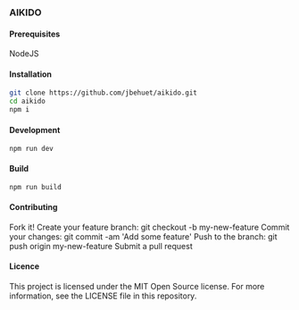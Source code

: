 ### AIKIDO

#### Prerequisites

NodeJS

#### Installation

```bash
git clone https://github.com/jbehuet/aikido.git   
cd aikido
npm i
```

#### Development

`npm run dev`

#### Build

`npm run build`

#### Contributing

Fork it!
Create your feature branch: git checkout -b my-new-feature
Commit your changes: git commit -am 'Add some feature'
Push to the branch: git push origin my-new-feature
Submit a pull request


#### Licence

This project is licensed under the MIT Open Source license. For more information, see the LICENSE file in this repository.
